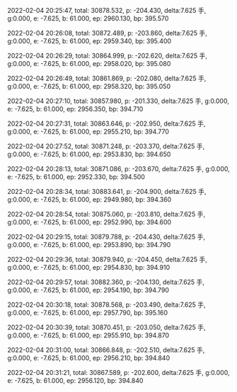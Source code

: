 2022-02-04 20:25:47, total: 30878.532, p: -204.430, delta:7.625 手, g:0.000, e: -7.625, b: 61.000, ep: 2960.130, bp: 395.570

2022-02-04 20:26:08, total: 30872.489, p: -203.860, delta:7.625 手, g:0.000, e: -7.625, b: 61.000, ep: 2959.340, bp: 395.400

2022-02-04 20:26:29, total: 30864.999, p: -202.620, delta:7.625 手, g:0.000, e: -7.625, b: 61.000, ep: 2958.020, bp: 395.080

2022-02-04 20:26:49, total: 30861.869, p: -202.080, delta:7.625 手, g:0.000, e: -7.625, b: 61.000, ep: 2958.320, bp: 395.050

2022-02-04 20:27:10, total: 30857.980, p: -201.330, delta:7.625 手, g:0.000, e: -7.625, b: 61.000, ep: 2956.350, bp: 394.710

2022-02-04 20:27:31, total: 30863.646, p: -202.950, delta:7.625 手, g:0.000, e: -7.625, b: 61.000, ep: 2955.210, bp: 394.770

2022-02-04 20:27:52, total: 30871.248, p: -203.370, delta:7.625 手, g:0.000, e: -7.625, b: 61.000, ep: 2953.830, bp: 394.650

2022-02-04 20:28:13, total: 30871.086, p: -203.670, delta:7.625 手, g:0.000, e: -7.625, b: 61.000, ep: 2952.330, bp: 394.500

2022-02-04 20:28:34, total: 30883.641, p: -204.900, delta:7.625 手, g:0.000, e: -7.625, b: 61.000, ep: 2949.980, bp: 394.360

2022-02-04 20:28:54, total: 30875.060, p: -203.810, delta:7.625 手, g:0.000, e: -7.625, b: 61.000, ep: 2952.990, bp: 394.600

2022-02-04 20:29:15, total: 30879.788, p: -204.430, delta:7.625 手, g:0.000, e: -7.625, b: 61.000, ep: 2953.890, bp: 394.790

2022-02-04 20:29:36, total: 30879.940, p: -204.450, delta:7.625 手, g:0.000, e: -7.625, b: 61.000, ep: 2954.830, bp: 394.910

2022-02-04 20:29:57, total: 30882.360, p: -204.130, delta:7.625 手, g:0.000, e: -7.625, b: 61.000, ep: 2954.190, bp: 394.790

2022-02-04 20:30:18, total: 30878.568, p: -203.490, delta:7.625 手, g:0.000, e: -7.625, b: 61.000, ep: 2957.790, bp: 395.160

2022-02-04 20:30:39, total: 30870.451, p: -203.050, delta:7.625 手, g:0.000, e: -7.625, b: 61.000, ep: 2955.910, bp: 394.870

2022-02-04 20:31:00, total: 30866.848, p: -202.510, delta:7.625 手, g:0.000, e: -7.625, b: 61.000, ep: 2956.210, bp: 394.840

2022-02-04 20:31:21, total: 30867.589, p: -202.600, delta:7.625 手, g:0.000, e: -7.625, b: 61.000, ep: 2956.120, bp: 394.840